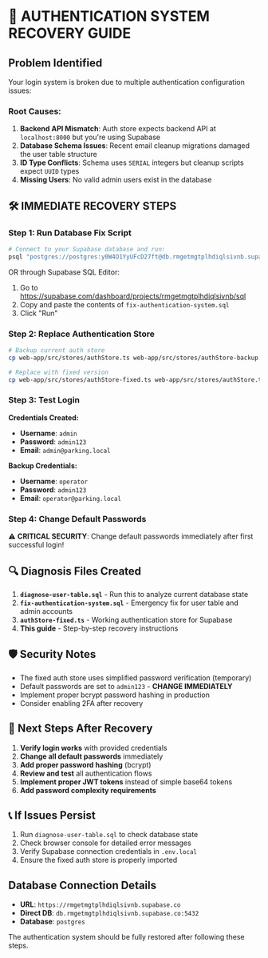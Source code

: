 # 🚨 AUTHENTICATION SYSTEM RECOVERY GUIDE

## Problem Identified

Your login system is broken due to multiple authentication configuration issues:

### Root Causes:
1. **Backend API Mismatch**: Auth store expects backend API at `localhost:8000` but you're using Supabase
2. **Database Schema Issues**: Recent email cleanup migrations damaged the user table structure  
3. **ID Type Conflicts**: Schema uses `SERIAL` integers but cleanup scripts expect `UUID` types
4. **Missing Users**: No valid admin users exist in the database

## 🛠️ IMMEDIATE RECOVERY STEPS

### Step 1: Run Database Fix Script
```bash
# Connect to your Supabase database and run:
psql "postgres://postgres:y0W4O1YyUFcD27ft@db.rmgetmgtplhdiqlsivnb.supabase.co:5432/postgres" -f fix-authentication-system.sql
```

OR through Supabase SQL Editor:
1. Go to https://supabase.com/dashboard/projects/rmgetmgtplhdiqlsivnb/sql
2. Copy and paste the contents of `fix-authentication-system.sql`
3. Click "Run"

### Step 2: Replace Authentication Store
```bash
# Backup current auth store
cp web-app/src/stores/authStore.ts web-app/src/stores/authStore-backup.ts

# Replace with fixed version
cp web-app/src/stores/authStore-fixed.ts web-app/src/stores/authStore.ts
```

### Step 3: Test Login
**Credentials Created:**
- **Username**: `admin`
- **Password**: `admin123` 
- **Email**: `admin@parking.local`

**Backup Credentials:**
- **Username**: `operator`
- **Password**: `admin123`
- **Email**: `operator@parking.local`

### Step 4: Change Default Passwords
⚠️ **CRITICAL SECURITY**: Change default passwords immediately after first successful login!

## 🔍 Diagnosis Files Created

1. **`diagnose-user-table.sql`** - Run this to analyze current database state
2. **`fix-authentication-system.sql`** - Emergency fix for user table and admin accounts  
3. **`authStore-fixed.ts`** - Working authentication store for Supabase
4. **This guide** - Step-by-step recovery instructions

## 🛡️ Security Notes

- The fixed auth store uses simplified password verification (temporary)
- Default passwords are set to `admin123` - **CHANGE IMMEDIATELY**
- Implement proper bcrypt password hashing in production
- Consider enabling 2FA after recovery

## 🚀 Next Steps After Recovery

1. **Verify login works** with provided credentials
2. **Change all default passwords** immediately
3. **Add proper password hashing** (bcrypt)
4. **Review and test** all authentication flows
5. **Implement proper JWT tokens** instead of simple base64 tokens
6. **Add password complexity requirements**

## 📞 If Issues Persist

1. Run `diagnose-user-table.sql` to check database state
2. Check browser console for detailed error messages
3. Verify Supabase connection credentials in `.env.local`
4. Ensure the fixed auth store is properly imported

## Database Connection Details
- **URL**: `https://rmgetmgtplhdiqlsivnb.supabase.co`
- **Direct DB**: `db.rmgetmgtplhdiqlsivnb.supabase.co:5432`
- **Database**: `postgres`

The authentication system should be fully restored after following these steps.